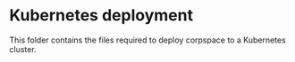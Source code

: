 # Kubernetes deployment

This folder contains the files required to deploy corpspace to a Kubernetes cluster.
